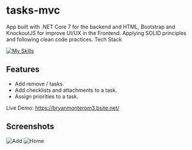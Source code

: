 # tasks-mvc
App built with .NET Core 7 for the backend and HTML, Bootstrap and KnockoutJS for improve UI/UX in the Frontend. Applying SOLID principles and following clean code practices. Tech Stack


[![My Skills](https://skillicons.dev/icons?i=js,html,css,cs,git,jquery)](https://skillicons.dev)


## Features
* Add remove / tasks.
* Add checklists and attachments to a task.
* Assign priorities to a task.


Live Demo: https://bryanmonterom3.bsite.net/
## Screenshots

![Add](https://i.imgur.com/pLBN4I2.png)
![Home](https://i.imgur.com/QmCifZp.png)





[//]: # (These are reference links used in the body of this note and get stripped out when the markdown processor does its job. There is no need to format nicely because it shouldn't be seen. Thanks SO - http://stackoverflow.com/questions/4823468/store-comments-in-markdown-syntax)


 
